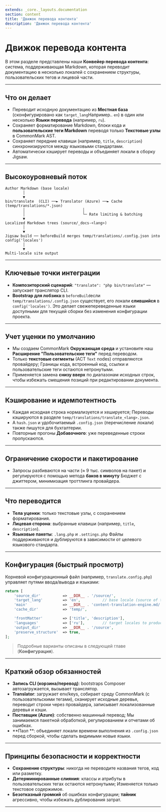 ```yaml
---
extends: _core._layouts.documentation
section: content
title: 'Движок перевода контента'
description: 'Движок перевода контента'
---
```


# Движок перевода контента

В этом разделе представлены наши **Конвейер перевода контента**: система, поддерживающая Markdown, которая переводит документацию в несколько локалей с сохранением структуры, пользовательских тегов и лицевой части.

---

## Что он делает
- Переводит исходную документацию из **Местная база** (сконфигурировано как `target_lang`Например.. `en`) в один или несколько **Языки перевода** (например, `ru`).
- Сохраняет форматирование Markdown, блоки кода и **пользовательские теги Markdown** переводя только **Текстовые узлы** в CommonMark AST.
- Сохраняет передние клавиши (например, `title`, `description`) синхронизируются между языковыми стандартами.
- Автоматически кэширует переводы и объединяет локали в сборку Jigsaw.

---

## Высокоуровневый поток
```
Author Markdown (base locale)
        │
        ▼
bin/translate  (CLI) ──► Translator (Azure) ──► Cache (temp/translations/*.json)
        │                          │
        │                          └─ Rate limiting & batching
        ▼
Localized Markdown trees (source/_docs-<lang>)
        │
        ▼
Jigsaw build ── beforeBuild merges temp/translations/.config.json into config('locales')
        │
        ▼
Multi‑locale site output
```

---

## Ключевые точки интеграции
- **Композиторский сценарий**: `"translate": "php bin/translate"` — запускает транслятор CLI.
- **Bootstrap для лобзика**:в `beforeBuild`если `temp/translations/.config.json` существует, его локали **слившийся** в `config('locales')`. Это делает свежепереведенные языки доступными для текущей сборки без изменения конфигурации проекта.

---

## Учет уценки по умолчанию
- Мы создаем CommonMark **Окружающая среда** и установите наш **Расширение "Пользовательские теги"** перед переводом.
- Только **текстовые сегменты** (АСТ `Text` nodes) отправляются провайдеру; Границы кода, встроенный код, ссылки и пользовательские теги остаются нетронутыми.
- Применяется замена **снизу вверх** по диапазонам исходных строк, чтобы избежать смещения позиций при редактировании документа.

---

## Кэширование и идемпотентность
- Каждая исходная строка нормализуется и хешируется; Переводы кэшируются в разделе `temp/translations/translate_<lang>.json`.
- A `hash.json` и удобочитаемый `.config.json` (перечисление локали) также пишутся для бухгалтерии.
- Повторные прогоны **Добавочного**: уже переведенные строки пропускаются.

---

## Ограничение скорости и пакетирование
- Запросы разбиваются на части (≈ 9 тыс. символов на пакет) и регулируются с помощью метода **баков в минуту** Бюджет с джиттером, минимизация троттлинга провайдера.

---

## Что переводится
- **Тела уценки**: только текстовые узлы, с сохранением форматирования.
- **Лицевая сторона**: выбранные клавиши (например, `title`, `description`).
- **Языковые пакеты**: `.lang.php` и `.settings.php` Файлы поддерживаются и дублируются в зависимости от целевого языкового стандарта.

---

## Конфигурация (быстрый просмотр)
Корневой конфигурационный файл (например, `translate.config.php`) управляет путями ввода/вывода и языками:

```php
return [
    'source_dir'          => __DIR__ . '/source/',
    'target_lang'         => 'en',          // base locale (source of truth)
    'main'                => __DIR__ . 'content-translation-engine.md/', // project root
    'cache_dir'           => 'temp/',

    'frontMatter'         => ['title', 'description'],
    'languages'           => ['ru'],        // target locales to produce
    'output_dir'          => __DIR__ . '/source',
    'preserve_structure'  => true,
];
```
> Подробные варианты описаны в следующей главе (**Конфигурация**).

---

## Краткий обзор обязанностей
- **Запись CLI (корзина/перевод)**: bootstraps Composer автозагружается, вызывает транслятор.
- **Translator**: загружает env/keys, собирает среду CommonMark (с пользовательскими тегами), сканирует исходные деревья, переводит строки через провайдера, записывает локализованные деревья и кэши.
- **Поставщик (Azure)**: собственно машинный перевод; Мы занимаемся пакетной обработкой, регулированием и отчетами об ошибках.
- **Пазл **: объединяет локали времени выполнения из `.config.json` перед сборкой, чтобы сделать видимыми новые языки.

---

## Принципы безопасности и корректности
- **Сохранение структуры**: никогда не переводите названия тегов, код или разметку.
- **Детерминированные слияния**: классы и атрибуты в пользовательских тегах остаются нетронутыми; Изменяется только текстовое содержимое.
- **Безотказный громкий** об ошибках конфигурации; **тайник** агрессивно, чтобы избежать дублирования затрат.

---

